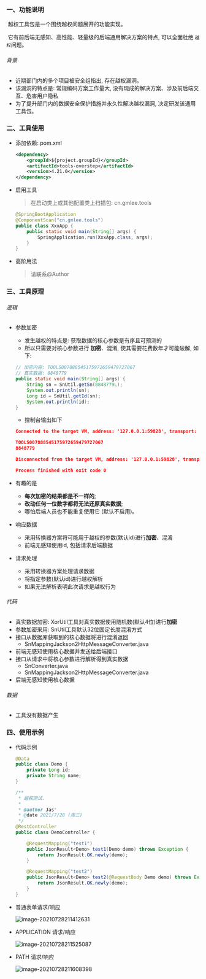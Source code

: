 ### 一、功能说明

​		越权工具包是一个围绕越权问题展开的功能实现。

​		它有前后端无感知、高性能、轻量级的后端通用解决方案的特点, 可以全面杜绝 `越权`问题。

###### 背景

- 近期部门内的多个项目被安全组指出, 存在越权漏洞。
- 该漏洞的特点是: 常规编码方案工作量大, 没有现成的解决方案、涉及前后端交互、危害用户隐私
- 为了提升部门内的数据安全保护措施并永久性解决越权漏洞, 决定研发该通用工具包。



### 二、工具使用

- 添加依赖: pom.xml

  ```xml
  <dependency>
      <groupId>${project.groupId}</groupId>
      <artifactId>tools-overstep</artifactId>
      <version>4.21.0</version>
  </dependency>
  ```

- 启用工具

  > 在启动类上或其他配置类上扫描包: cn.gmlee.tools

  ```java
  @SpringBootApplication
  @ComponentScan("cn.gmlee.tools")
  public class XxxApp {
      public static void main(String[] args) {
          SpringApplication.run(XxxApp.class, args);
      }
  }
  ```
  
- 高阶用法

  > 请联系@Author



### 三、工具原理

###### 逻辑

- 参数加密

  - 发生越权的特点是: 获取数据的核心参数是有序且可预测的
  - 所以只需要对核心参数进行 **加密**、混淆, 使其需要花费数年才可能破解, 如下: 

  ```java
  // 加密内容: TOOLS007888545175972659479727067
  // 真实数据: 8848779
  public static void main(String[] args) {
      String sn = SnUtil.getSn(8848779L);
      System.out.println(sn);
      Long id = SnUtil.getId(sn);
      System.out.println(id);
  }
  ```

  - 控制台输出如下

  ```json
  Connected to the target VM, address: '127.0.0.1:59828', transport: 'socket'
  
  TOOLS007888545175972659479727067
  8848779
  
  Disconnected from the target VM, address: '127.0.0.1:59828', transport: 'socket'
  
  Process finished with exit code 0
  ```

  

- 有趣的是

  - **每次加密的结果都是不一样的**; 
  - **改动任何一位数字都将无法还原真实数据**; 
  - 哪怕后端人员也不能重复使用它 (默认不启用)。



- 响应数据

  - 采用转换器方案将可能用于越权的参数(默认id)进行**加密**、混淆
  - 前端无感知使用id, 包括请求后端数据



- 请求处理

  - 采用转换器方案处理请求数据
  - 将指定参数(默认id)进行越权解析
  - 如果无法解析表明此次请求是越权行为



###### 代码

- 真实数据加密: XorUtil工具对真实数据使用随机数(默认4位)进行**加密**
- 参数加密采用: SnUtil工具默认32位固定长度混淆方式
- 接口从数据库获取到的核心数据将进行混淆返回
  - SnMappingJackson2HttpMessageConverter.java
- 前端无感知使用核心数据并发送给后端接口
- 接口从请求中将核心参数进行解析得到真实数据
  - SnConverter.java
  - SnMappingJackson2HttpMessageConverter.java
- 后端无感知使用核心数据



###### 数据

- 工具没有数据产生





### 四、使用示例

- 代码示例

  ```java
  @Data
  public class Demo {
      private Long id;
      private String name;
  }
  ```

  ```java
  /**
   * 越权测试.
   *
   * @author Jas°
   * @date 2021/7/28 (周三)
   */
  @RestController
  public class DemoController {
  
      @RequestMapping("test1")
      public JsonResult<Demo> test1(Demo demo) throws Exception {
          return JsonResult.OK.newly(demo);
      }
  
      @RequestMapping("test2")
      public JsonResult<Demo> test2(@RequestBody Demo demo) throws Exception {
          return JsonResult.OK.newly(demo);
      }
  }
  ```

- 普通表单请求/响应

  ![image-20210728211412631](E:\PRO\gm\TOOLS\doc\数据越权通用解决方案集成简要说明.assets\image-20210728211412631.png) 
  
- APPLICATION 请求/响应

  ![image-20210728211525087](E:\PRO\gm\TOOLS\doc\数据越权通用解决方案集成简要说明.assets\image-20210728211525087.png) 
  
- PATH 请求/响应

  ![image-20210728211608398](E:\PRO\gm\TOOLS\doc\数据越权通用解决方案集成简要说明.assets\image-20210728211608398.png) 
  
  
